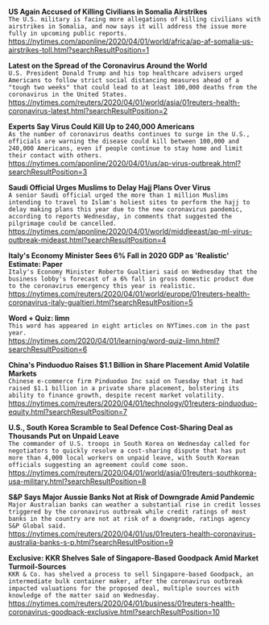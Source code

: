 **US Again Accused of Killing Civilians in Somalia Airstrikes**\
`The U.S. military is facing more allegations of killing civilians with airstrikes in Somalia, and now says it will address the issue more fully in upcoming public reports.`\
https://nytimes.com/aponline/2020/04/01/world/africa/ap-af-somalia-us-airstrikes-toll.html?searchResultPosition=1

**Latest on the Spread of the Coronavirus Around the World**\
`U.S. President Donald Trump and his top healthcare advisers urged Americans to follow strict social distancing measures ahead of a "tough two weeks" that could lead to at least 100,000 deaths from the coronavirus in the United States.`\
https://nytimes.com/reuters/2020/04/01/world/asia/01reuters-health-coronavirus-latest.html?searchResultPosition=2

**Experts Say Virus Could Kill Up to 240,000 Americans**\
`As the number of coronavirus deaths continues to surge in the U.S., officials are warning the disease could kill between 100,000 and 240,000 Americans, even if people continue to stay home and limit their contact with others.`\
https://nytimes.com/aponline/2020/04/01/us/ap-virus-outbreak.html?searchResultPosition=3

**Saudi Official Urges Muslims to Delay Hajj Plans Over Virus**\
`A senior Saudi official urged the more than 1 million Muslims intending to travel to Islam's holiest sites to perform the hajj to delay making plans this year due to the new coronavirus pandemic, according to reports Wednesday, in comments that suggested the pilgrimage could be cancelled. `\
https://nytimes.com/aponline/2020/04/01/world/middleeast/ap-ml-virus-outbreak-mideast.html?searchResultPosition=4

**Italy's Economy Minister Sees 6% Fall in 2020 GDP as 'Realistic' Estimate: Paper**\
`Italy's Economy Minister Roberto Gualtieri said on Wednesday that the business lobby's forecast of a 6% fall in gross domestic product due to the coronavirus emergency this year is realistic. `\
https://nytimes.com/reuters/2020/04/01/world/europe/01reuters-health-coronavirus-italy-gualtieri.html?searchResultPosition=5

**Word + Quiz: limn**\
`This word has appeared in eight articles on NYTimes.com in the past year.`\
https://nytimes.com/2020/04/01/learning/word-quiz-limn.html?searchResultPosition=6

**China's Pinduoduo Raises $1.1 Billion in Share Placement Amid Volatile Markets**\
`Chinese e-commerce firm Pinduoduo Inc said on Tuesday that it had raised $1.1 billion in a private share placement, bolstering its ability to finance growth, despite recent market volatility. `\
https://nytimes.com/reuters/2020/04/01/technology/01reuters-pinduoduo-equity.html?searchResultPosition=7

**U.S., South Korea Scramble to Seal Defence Cost-Sharing Deal as Thousands Put on Unpaid Leave**\
`The commander of U.S. troops in South Korea on Wednesday called for negotiators to quickly resolve a cost-sharing dispute that has put more than 4,000 local workers on unpaid leave, with South Korean officials suggesting an agreement could come soon.`\
https://nytimes.com/reuters/2020/04/01/world/asia/01reuters-southkorea-usa-military.html?searchResultPosition=8

**S&P Says Major Aussie Banks Not at Risk of Downgrade Amid Pandemic**\
`Major Australian banks can weather a substantial rise in credit losses triggered by the coronavirus outbreak while credit ratings of most banks in the country are not at risk of a downgrade, ratings agency S&P Global said.`\
https://nytimes.com/reuters/2020/04/01/us/01reuters-health-coronavirus-australia-banks-s-p.html?searchResultPosition=9

**Exclusive: KKR Shelves Sale of Singapore-Based Goodpack Amid Market Turmoil-Sources**\
`KKR & Co. has shelved a process to sell Singapore-based Goodpack, an intermediate bulk container maker, after the coronavirus outbreak impacted valuations for the proposed deal, multiple sources with knowledge of the matter said on Wednesday.`\
https://nytimes.com/reuters/2020/04/01/business/01reuters-health-coronavirus-goodpack-exclusive.html?searchResultPosition=10

